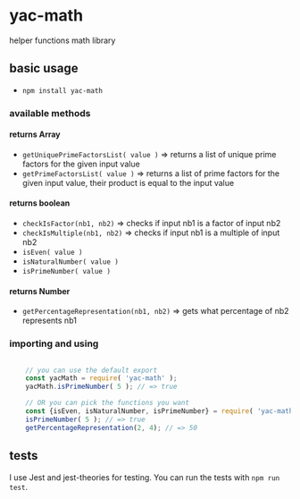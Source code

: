 # yac-math

helper functions math library

## basic usage

- ```npm install yac-math```

### available methods

#### returns Array

- ```getUniquePrimeFactorsList( value )``` => returns a list of unique prime factors for the given input value
- ```getPrimeFactorsList( value )``` => returns a list of prime factors for the given input value, their product is equal to the input value

#### returns boolean

- ```checkIsFactor(nb1, nb2)``` => checks if input nb1 is a factor of input nb2
- ```checkIsMultiple(nb1, nb2)``` => checks if input nb1 is a multiple of input nb2
- ```isEven( value )```
- ```isNaturalNumber( value )```
- ```isPrimeNumber( value )```

#### returns Number

- ```getPercentageRepresentation(nb1, nb2)``` => gets what percentage of nb2 represents nb1

### importing and using

```javascript

    // you can use the default export
    const yacMath = require( 'yac-math' );
    yacMath.isPrimeNumber( 5 ); // => true

    // OR you can pick the functions you want
    const {isEven, isNaturalNumber, isPrimeNumber} = require( 'yac-math' );
    isPrimeNumber( 5 ); // => true
    getPercentageRepresentation(2, 4); // => 50

```

## tests

I use Jest and jest-theories for testing. You can run the tests with ```npm run test```.
